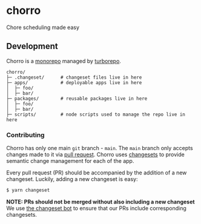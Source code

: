 # chorro

Chore scheduling made easy

## Development

Chorro is a
[monorepo](https://en.wikipedia.org/wiki/Monorepo#:~:text=In%20version%20control%20systems%2C%20a,stored%20in%20the%20same%20repository.&text=Many%20attempts%20have%20been%20made,other%2C%20newer%20forms%20of%20monorepos.)
managed by [turborepo](https://turborepo.org/).

```
chorro/
├─ .changeset/      # changeset files live in here
├─ apps/            # deployable apps live in here
│  ├─ foo/
│  ├─ bar/
├─ packages/        # reusable packages live in here
│  ├─ foo/
│  ├─ bar/
├─ scripts/         # node scripts used to manage the repo live in here
```

### Contributing

Chorro has only one main `git` branch - `main`. The `main` branch only accepts
changes made to it via
[pull request](https://docs.github.com/en/pull-requests/collaborating-with-pull-requests/proposing-changes-to-your-work-with-pull-requests/about-pull-requests).
Chorro uses [changesets](https://github.com/changesets/changesets) to provide
semantic change management for each of the app.

Every pull request (PR) should be accompanied by the addition of a new
changeset. Luckily, adding a new changeset is easy:

```bash
$ yarn changeset
```

**NOTE: PRs should not be merged without also including a new changeset** \
We use [the changeset bot](https://github.com/apps/changeset-bot) to ensure that
our PRs include corresponding changesets.
